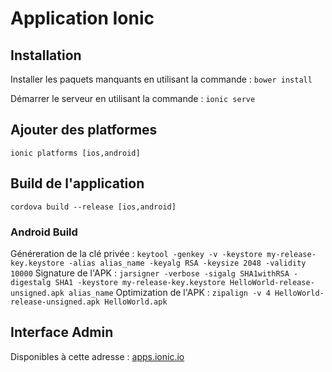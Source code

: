 # Application Ionic

## Installation

Installer les paquets manquants en utilisant la commande :
``` bower install ```

Démarrer le serveur en utilisant la commande :
``` ionic serve ```

## Ajouter des platformes

``` ionic platforms [ios,android] ```

## Build de l'application

``` cordova build --release [ios,android] ```

### Android Build

Généreration de la clé privée :
``` keytool -genkey -v -keystore my-release-key.keystore -alias alias_name -keyalg RSA -keysize 2048 -validity 10000 ```
Signature de l'APK :
``` jarsigner -verbose -sigalg SHA1withRSA -digestalg SHA1 -keystore my-release-key.keystore HelloWorld-release-unsigned.apk alias_name ```
Optimization de l'APK :
``` zipalign -v 4 HelloWorld-release-unsigned.apk HelloWorld.apk ```

## Interface Admin

Disponibles à cette adresse : <a href="https://apps.ionic.io/" target="_blank">apps.ionic.io</a>

